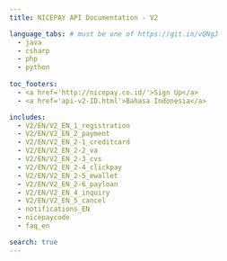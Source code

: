 ```yaml
---
title: NICEPAY API Documentation - V2

language_tabs: # must be one of https://git.io/vQNgJ
  - java
  - csharp
  - php
  - python
  
toc_footers:
  - <a href='http://nicepay.co.id/'>Sign Up</a>
  - <a href='api-v2-ID.html'>Bahasa Indonesia</a>

includes:
  - V2/EN/V2_EN_1_registration
  - V2/EN/V2_EN_2_payment
  - V2/EN/V2_EN_2-1_creditcard
  - V2/EN/V2_EN_2-2_va
  - V2/EN/V2_EN_2-3_cvs
  - V2/EN/V2_EN_2-4_clickpay
  - V2/EN/V2_EN_2-5_ewallet
  - V2/EN/V2_EN_2-6_payloan
  - V2/EN/V2_EN_4_inquiry
  - V2/EN/V2_EN_5_cancel
  - notifications_EN
  - nicepaycode
  - faq_en

search: true
---
```

